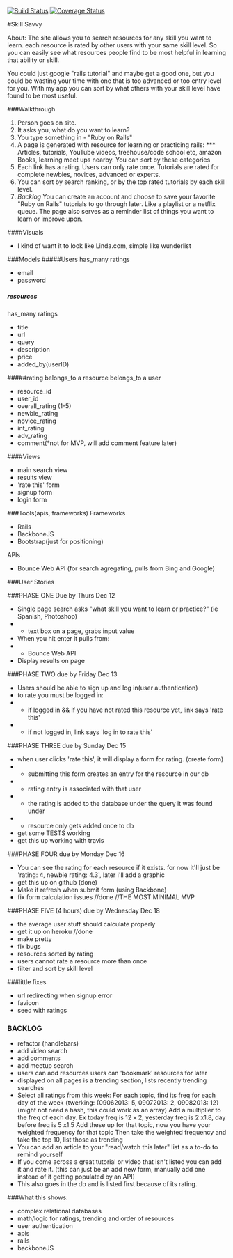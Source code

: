 [![Build Status](https://travis-ci.org/jaclynj/learner_app.png?branch=master)](https://travis-ci.org/jaclynj/learner_app)
[![Coverage Status](https://coveralls.io/repos/jaclynj/learner_app/badge.png)](https://coveralls.io/r/jaclynj/learner_app)


#Skill Savvy

About: The site allows you to search resources for any skill you want to learn. each resource is rated by other users with your same skill level. So you can easily see what resources people find to be most helpful in learning that ability or skill.

You could just google "rails tutorial" and maybe get a good one, but you could be wasting your time with one that is too advanced or too entry level for you. With my app you can sort by what others with your skill level have found to be most useful.

###Walkthrough
1. Person goes on site.
2. It asks you, what do you want to learn?
3. You type something in - "Ruby on Rails"
4. A page is generated with resource for learning or practicing rails:
*** Articles, tutorials, YouTube videos, treehouse/code school etc, amazon Books, learning meet ups nearby.
You can sort by these categories
6. Each link has a rating. Users can only rate once. Tutorials are rated for complete newbies, novices, advanced or experts.
7. You can sort by search ranking, or by the top rated tutorials by each skill level.
8. *Backlog* You can create an account and choose to save your favorite "Ruby on Rails" tutorials to go through later. Like a playlist or a netflix queue. The page also serves as a reminder list of things you want to learn or improve upon.

####Visuals
- I kind of want it to look like Linda.com, simple like wunderlist

###Models
#####Users
has_many ratings

- email
- password

##### resources
has_many ratings

- title
- url
- query
- description
- price
- added_by(userID)

#####rating
belongs_to a resource
belongs_to a user

- resource_id
- user_id
- overall_rating (1-5)
- newbie_rating
- novice_rating
- int_rating
- adv_rating
- comment(*not for MVP, will add comment feature later)

####Views
- main search view
- results view
- 'rate this' form
- signup form
- login form


###Tools(apis, frameworks)
Frameworks

- Rails
- BackboneJS
- Bootstrap(just for positioning)

APIs

- Bounce Web API (for search agregating, pulls from Bing and Google)

###User Stories

###PHASE ONE Due by Thurs Dec 12
- Single page search asks "what skill you want to learn or practice?" (ie Spanish, Photoshop)
- - text box on a page, grabs input value
- When you hit enter it pulls from:
- - Bounce Web API
- Display results on page

###PHASE TWO due by Friday Dec 13
- Users should be able to sign up and log in(user authentication)
- to rate you must be logged in:
- - if logged in && if you have not rated this resource yet, link says 'rate this'
- - if not logged in, link says 'log in to rate this'

###PHASE THREE due by Sunday Dec 15
- when user clicks 'rate this', it will display a form for rating. (create form)
- - submitting this form creates an entry for the resource in our db
- - rating entry is associated with that user
- - the rating is added to the database under the query it was found under
- - resource only gets added once to db
- get some TESTS working
- get this up working with travis

###PHASE FOUR due by Monday Dec 16
- You can see the rating for each resource if it exists. for now it'll just be 'rating: 4, newbie rating: 4.3', later i'll add a graphic
- get this up on github (done)
- Make it refresh when submit form (using Backbone)
- fix form calculation issues
//done
//THE MOST MINIMAL MVP

###PHASE FIVE (4 hours) due by Wednesday Dec 18
- the average user stuff should calculate properly
- get it up on heroku
//done
- make pretty
- fix bugs
- resources sorted by rating
- users cannot rate a resource more than once
- filter and sort by skill level

###little fixes
- url redirecting when signup error
- favicon
- seed with ratings

### BACKLOG
- refactor (handlebars)
- add video search
- add comments
- add meetup search
- users can add resources
users can 'bookmark' resources for later
- displayed on all pages is a trending section, lists recently trending searches
- Select all ratings from this week:
For each topic, find its freq for each day of the week
{twerking: {09062013: 5, 09072013: 2, 09082013: 12}
(might not need a hash, this could work as an array)
Add a multiplier to the freq of each day. Ex today freq is 12 x 2, yesterday freq is 2 x1.8, day before freq is 5 x1.5
Add these up for that topic, now you have your weighted frequency for that topic
Then take the weighted frequency and take the top 10, list those as trending
- You can add an article to your "read/watch this later" list as a to-do to remind yourself
- If you come across a great tutorial or video that isn't listed you can add it and rate it. (this can just be an add new form, manually add one instead of it getting populated by an API)
- This also goes in the db and is listed first because of its rating.


###What this shows:

- complex relational databases
- math/logic for ratings, trending and order of resources
- user authentication
- apis
- rails
- backboneJS
